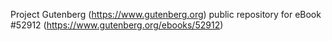 Project Gutenberg (https://www.gutenberg.org) public repository for
eBook #52912 (https://www.gutenberg.org/ebooks/52912)

